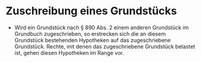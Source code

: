 # Zuschreibung eines Grundstücks

- Wird ein Grundstück nach § 890 Abs. 2 einem anderen Grundstück im Grundbuch zugeschrieben, so erstrecken sich die an diesem Grundstück bestehenden Hypotheken auf das zugeschriebene Grundstück. Rechte, mit denen das zugeschriebene Grundstück belastet ist, gehen diesen Hypotheken im Range vor.

